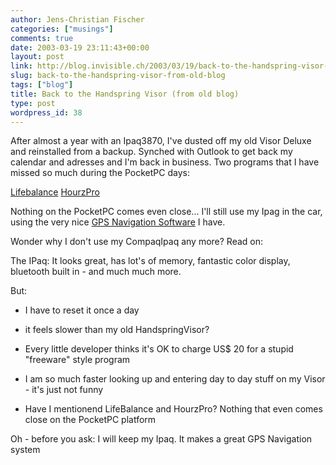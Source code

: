 ```yaml
---
author: Jens-Christian Fischer
categories: ["musings"]
comments: true
date: 2003-03-19 23:11:43+00:00
layout: post
link: http://blog.invisible.ch/2003/03/19/back-to-the-handspring-visor-from-old-blog/
slug: back-to-the-handspring-visor-from-old-blog
tags: ["blog"]
title: Back to the Handspring Visor (from old blog)
type: post
wordpress_id: 38
---
```


After almost a year with an Ipaq3870, I've dusted off my old Visor Deluxe and reinstalled from a backup. Synched with Outlook to get back my calendar and adresses and I'm back in business. Two programs that I have missed so much during the PocketPC days: 

[Lifebalance](http://www.llamagraphics.com)
[HourzPro ](http://www.zoskware.com)

Nothing on the PocketPC comes even close... 
I'll still use my Ipag in the car, using the very nice [GPS Navigation Software](http://www.navigon.de)  I have. 

Wonder why I don't use my CompaqIpaq any more?  Read on:
<!-- more -->
The IPaq: It looks great, has lot's of memory, fantastic color display, bluetooth built in - and much much more. 

But: 





  * I have to reset it once a day 

  * it feels slower than my old HandspringVisor? 

  * Every little developer thinks it's OK to charge US$ 20 for a stupid "freeware" style program 

  * I am so much faster looking up and entering day to day stuff on my Visor - it's just not funny 

  * Have I mentionend LifeBalance and HourzPro? Nothing that even comes close on the PocketPC platform 



Oh - before you ask: I will keep my Ipaq. It makes a great GPS Navigation system 
